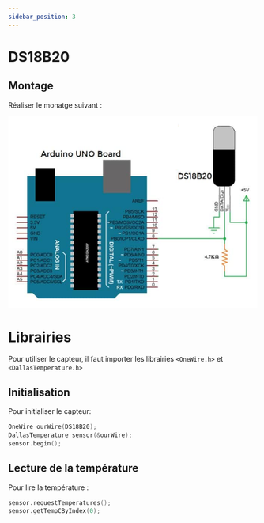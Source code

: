 ```yaml
---
sidebar_position: 3
---
```


# DS18B20

## Montage

Réaliser le monatge suivant :

![a](../../assets/DS18B20.png)

# Librairies

Pour utiliser le capteur, il faut importer les librairies `<OneWire.h>` et `<DallasTemperature.h>`

## Initialisation

Pour initialiser le capteur:

```c
OneWire ourWire(DS18B20);
DallasTemperature sensor(&ourWire);
sensor.begin();
```

## Lecture de la température

Pour lire la température :

```c
sensor.requestTemperatures();
sensor.getTempCByIndex(0);
```